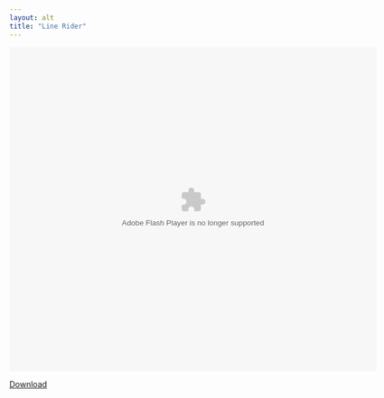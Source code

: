 ```yaml
---
layout: alt
title: "Line Rider"
---
```


<object width="100" height="100">
    <embed src="Line_Rider_2.swf" flashvars="" base="" quality="high" allowscriptaccess="always" allowfullscreen="true" bgcolor="" wmode="window" width="650" height="575" type="application/x-shockwave-flash" pluginspage="http://www.macromedia.com/go/getflashplayer">
</object>

<br>

<a href="Line_Rider_2.swf" download class="btn btn-secondary">Download</a>